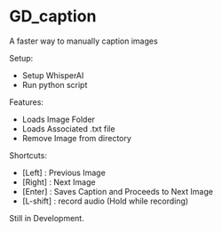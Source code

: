 # GD_caption
A faster way to manually caption images

Setup:
 - Setup WhisperAI
 - Run python script

Features:
- Loads Image Folder
- Loads Associated .txt file
- Remove Image from directory



Shortcuts:

- [Left] : Previous Image
- [Right] : Next Image
- [Enter] : Saves Caption and Proceeds to Next Image
- [L-shift] : record audio (Hold while recording)

Still in Development.
